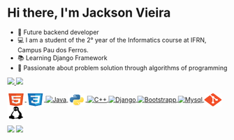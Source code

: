 # Hi there, I'm Jackson Vieira 

- 🔭 Future backend developer
- 💻 I am a student of the 2° year of the Informatics course at IFRN, Campus Pau dos Ferros.
- 📚 Learning Django Framework
- 🐍 Passionate about problem solution through algorithms of programming

<div>
  <a href="https://github.com/Jackson-Vieira/Jackson-Vieira">
  <img height="180em" src="https://github-readme-stats.vercel.app/api?username=Jackson-Vieira&show_icons=true&theme=gotham&include_all_commits=true&count_private=true"/>
  <img height="180em" src="https://github-readme-stats.vercel.app/api/top-langs/?username=Jackson-Vieira&layout=compact&langs_count=7&theme=gotham"/>
</div>

<div style="display: inline_block"><br>
  <img align="center" alt="HTML" height="30" width="40" src="https://raw.githubusercontent.com/devicons/devicon/master/icons/html5/html5-original.svg">
  <img align="center" alt="CSS" height="30" width="40" src="https://raw.githubusercontent.com/devicons/devicon/master/icons/css3/css3-original.svg">
  <img align="center" alt="Java" height="40" width="50" src="https://icongr.am/devicon/java-original-wordmark.svg">
  <img align="center" alt="Python" height="30" width="40" src="https://raw.githubusercontent.com/devicons/devicon/master/icons/python/python-original.svg">
  <img align="center" alt="C++" height="40" width="50" src="https://icongr.am/devicon/cplusplus-original.svg">
  <img align="center" alt="Django" height="40" width="50" src="https://icongr.am/devicon/django-original.svg">
  <img align="center" alt="Bootstrapp" height="40" width="50" src="https://icongr.am/devicon/bootstrap-plain-wordmark.svg">
  <img align="center" alt="Mysql" height="40" width="50" src="https://icongr.am/devicon/mysql-original-wordmark.svg">
  <img align="center" alt="Git" height="30" width="40" src="https://raw.githubusercontent.com/devicons/devicon/master/icons/git/git-plain.svg">
  <img align="center" alt="Linux" height="30" width="40" src="https://raw.githubusercontent.com/devicons/devicon/master/icons/linux/linux-plain.svg">
</div>

<div>
<p>
</p>

  <a href="https://www.instagram.com/jackson.svieira/"><img src="https://img.shields.io/badge/instagram-E4405F.svg?style=for-the-badge&logo=instagram&logoColor=white"></a>
  <a href="mailto:jacksonvieiira12@gmail.com"><img src="https://img.shields.io/badge/e‑mail-D14836.svg?style=for-the-badge&logo=GMail&logoColor=white"></a>
</div>

